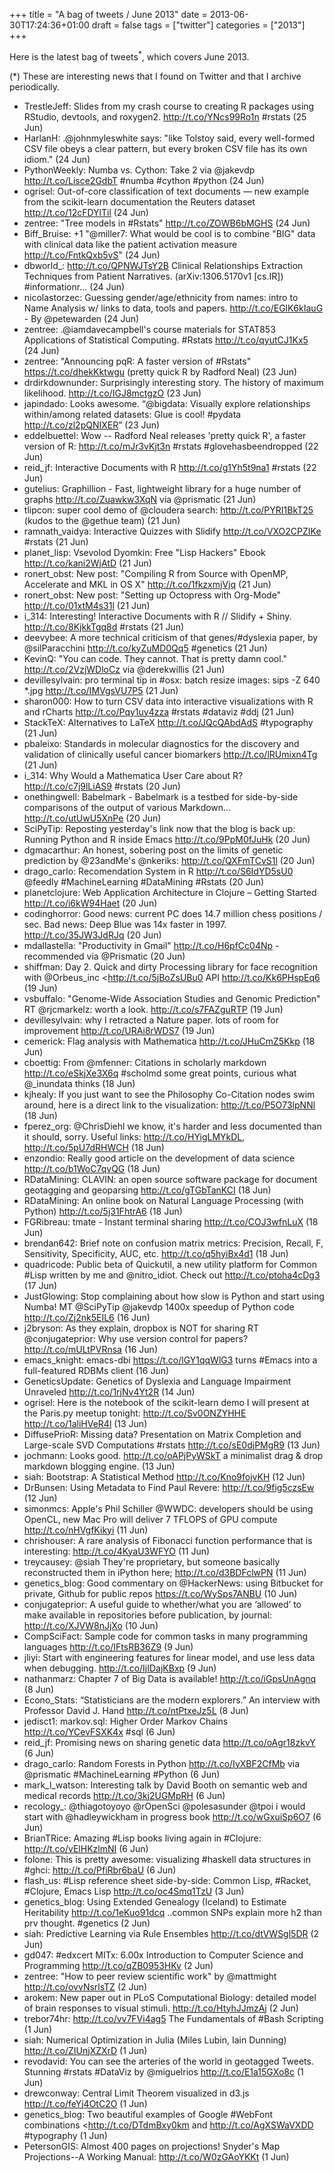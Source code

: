 +++
title = "A bag of tweets / June 2013"
date = 2013-06-30T17:24:36+01:00
draft = false
tags = ["twitter"]
categories = ["2013"]
+++

Here is the latest bag of tweets<sup>\*</sup>, which covers June 2013.

<!--more-->

(\*) These are interesting news that I found on Twitter and that I archive periodically.

- TrestleJeff: Slides from my crash course to creating R packages using RStudio, devtools, and roxygen2. <http://t.co/YNcs99Ro1n> #rstats (25 Jun)
- HarlanH: .@johnmyleswhite says: "like Tolstoy said, every well-formed CSV file obeys a clear pattern, but every broken CSV file has its own idiom." (24 Jun)
- PythonWeekly: Numba vs. Cython: Take 2 via @jakevdp <http://t.co/Lisce2GdbT> #numba #cython #python (24 Jun)
- ogrisel: Out-of-core classification of text documents — new example from the scikit-learn documentation the Reuters dataset <http://t.co/12cFDYlTil> (24 Jun)
- zentree: "Tree models in #Rstats" <http://t.co/ZOWB6bMGHS> (24 Jun)
- Biff_Bruise: +1 "@miller7: What would be cool is to combine "BIG" data with clinical data like the patient activation measure <http://t.co/FntkQxb5vS>" (24 Jun)
- dbworld\_: <http://t.co/QPNWJTsY2B> Clinical Relationships Extraction Techniques from Patient Narratives. (arXiv:1306.5170v1 [cs.IR]) #informationr... (24 Jun)
- nicolastorzec: Guessing gender/age/ethnicity from names: intro to Name Analysis w/ links to data, tools and papers. <http://t.co/EGlK6kIauG> - By @petewarden (24 Jun)
- zentree: .@iamdavecampbell's course materials for STAT853 Applications of Statistical Computing. #Rstats <http://t.co/qyutCJ1Kx5> (24 Jun)
- zentree: "Announcing pqR: A faster version of #Rstats" <https://t.co/dhekKktwgu> (pretty quick R by Radford Neal) (23 Jun)
- drdirkdownunder: Surprisingly interesting story. The history of maximum likelihood. <http://t.co/IGJ8mctgzO> (23 Jun)
- japindado: Looks awesome. “@bigdata: Visually explore relationships within/among related datasets: Glue is cool! #pydata <http://t.co/zl2pQNIXER>” (23 Jun)
- eddelbuettel: Wow -- Radford Neal releases 'pretty quick R', a faster version of R: <http://t.co/mJr3vKjt3n> #rstats #glovehasbeendropped (22 Jun)
- reid_jf: Interactive Documents with R <http://t.co/g1Yh5t9na1> #rstats (22 Jun)
- gutelius: Graphillion - Fast, lightweight library for a huge number of graphs <http://t.co/Zuawkw3XqN> via @prismatic (21 Jun)
- tlipcon: super cool demo of @cloudera search: <http://t.co/PYRI1BkT25> (kudos to the @gethue team) (21 Jun)
- ramnath_vaidya: Interactive Quizzes with Slidify <http://t.co/VXO2CPZIKe> #rstats (21 Jun)
- planet_lisp: Vsevolod Dyomkin: Free "Lisp Hackers" Ebook <http://t.co/kani2WjAtD> (21 Jun)
- ronert_obst: New post: "Compiling R from Source with OpenMP, Accelerate and MKL in OS X" <http://t.co/1fkzxmjVjq> (21 Jun)
- ronert_obst: New post: "Setting up Octopress with Org-Mode" <http://t.co/01xtM4s31l> (21 Jun)
- i_314: Interesting! Interactive Documents with R // Slidify + Shiny. <http://t.co/8KjkkTgq8d> #rstats (21 Jun)
- deevybee: A more technical criticism of that genes/#dyslexia paper, by @silParacchini <http://t.co/kyZuMD0Qq5> #genetics (21 Jun)
- KevinQ: "You can code. They cannot. That is pretty damn cool." <http://t.co/2VzjWDloCz> via @derekwillis (21 Jun)
- devillesylvain: pro terminal tip in #osx: batch resize images: sips -Z 640 \*.jpg <http://t.co/IMVgsVU7P5> (21 Jun)
- sharon000: How to turn CSV data into interactive visualizations with R and rCharts <http://t.co/Pqy1uy4zza> #rstats #dataviz #ddj (21 Jun)
- StackTeX: Alternatives to LaTeX <http://t.co/JQcQAbdAdS> #typography (21 Jun)
- pbaleixo: Standards in molecular diagnostics for the discovery and validation of clinically useful cancer biomarkers <http://t.co/lRUmixn4Tg> (21 Jun)
- i_314: Why Would a Mathematica User Care about R? <http://t.co/c7j9lLiAS9> #rstats (20 Jun)
- onethingwell: Babelmark - Babelmark is a testbed for side-by-side comparisons of the output of various Markdown... <http://t.co/utUwU5XnPe> (20 Jun)
- SciPyTip: Reposting yesterday's link now that the blog is back up: Running Python and R inside Emacs <http://t.co/9PpM0fJuHk> (20 Jun)
- dgmacarthur: An honest, sobering post on the limits of genetic prediction by @23andMe's @nkeriks: <http://t.co/QXFmTCvS1l> (20 Jun)
- drago_carlo: Recomendation System in R <http://t.co/S6IdYD5sU0> @feedly #MachineLearning #DataMining #Rstats (20 Jun)
- planetclojure: Web Application Architecture in Clojure – Getting Started <http://t.co/i6kW94Haet> (20 Jun)
- codinghorror: Good news: current PC does 14.7 million chess positions / sec. Bad news: Deep Blue was 14x faster in 1997. <http://t.co/35JW3JdRJq> (20 Jun)
- mdallastella: "Productivity in Gmail" <http://t.co/H6pfCc04Np> - recommended via @Prismatic (20 Jun)
- shiffman: Day 2. Quick and dirty Processing library for face recognition with @Orbeus_inc <http://t.co/5jBoZsUBu0 API <http://t.co/Kk6PHspEq6> (19 Jun)
- vsbuffalo: "Genome-Wide Association Studies and Genomic Prediction" RT @rjcmarkelz: worth a look. <http://t.co/s7FAZguRTP> (19 Jun)
- devillesylvain: why I retracted a Nature paper. lots of room for improvement <http://t.co/URAi8rWDS7> (19 Jun)
- cemerick: Flag analysis with Mathematica <http://t.co/JHuCmZ5Kkp> (18 Jun)
- cboettig: From @mfenner: Citations in scholarly markdown <http://t.co/eSkjXe3X6q> #scholmd some great points, curious what @\_inundata thinks (18 Jun)
- kjhealy: If you just want to see the Philosophy Co-Citation nodes swim around, here is a direct link to the visualization: <http://t.co/P5O73lpNNl> (18 Jun)
- fperez_org: @ChrisDiehl we know, it's harder and less documented than it should, sorry. Useful links: <http://t.co/HYigLMYkDL>, <http://t.co/5pU7dRHWCH> (18 Jun)
- enzondio: Really good article on the development of data science <http://t.co/b1WoC7qvQG> (18 Jun)
- RDataMining: CLAVIN: an open source software package for document geotagging and geoparsing <http://t.co/gTGbTanKCI> (18 Jun)
- RDataMining: An online book on Natural Language Processing (with Python) <http://t.co/5j31FhtrA6> (18 Jun)
- FGRibreau: tmate - Instant terminal sharing <http://t.co/COJ3wfnLuX> (18 Jun)
- brendan642: Brief note on confusion matrix metrics: Precision, Recall, F, Sensitivity, Specificity, AUC, etc. <http://t.co/q5hyiBx4d1> (18 Jun)
- quadricode: Public beta of Quickutil, a new utility platform for Common #Lisp written by me and @nitro_idiot. Check out <http://t.co/ptoha4cDg3> (17 Jun)
- JustGlowing: Stop complaining about how slow is Python and start using Numba! MT @SciPyTip @jakevdp 1400x speedup of Python code <http://t.co/Zj2nk5EIL6> (16 Jun)
- j2bryson: As they explain, dropbox is NOT for sharing RT @conjugateprior: Why use version control for papers? <http://t.co/mULtPVRnsa> (16 Jun)
- emacs_knight: emacs-dbi <https://t.co/lGY1qqWlG3> turns #Emacs into a full-featured RDBMs client (16 Jun)
- GeneticsUpdate: Genetics of Dyslexia and Language Impairment Unraveled <http://t.co/1rjNv4Yt2R> (14 Jun)
- ogrisel: Here is the notebook of the scikit-learn demo I will present at the Paris.py meetup tonight: <http://t.co/Sv0ONZYHHE> <http://t.co/1aliHVeR4l> (13 Jun)
- DiffusePrioR: Missing data? Presentation on Matrix Completion and Large-scale SVD Computations #rstats <http://t.co/sE0djPMgR9> (13 Jun)
- jochmann: Looks good. <http://t.co/oAPjPyWSkT> a minimalist drag & drop markdown blogging engine. (13 Jun)
- siah: Bootstrap: A Statistical Method <http://t.co/Kno9fojvKH> (12 Jun)
- DrBunsen: Using Metadata to Find Paul Revere: <http://t.co/9fig5czsEw> (12 Jun)
- simonmcs: Apple's Phil Schiller @WWDC: developers should be using OpenCL, new Mac Pro will deliver 7 TFLOPS of GPU compute <http://t.co/nHVgfKikyi> (11 Jun)
- chrishouser: A rare analysis of Fibonacci function performance that is interesting: <http://t.co/4KyaU3WFYO> (11 Jun)
- treycausey: @siah They're proprietary, but someone basically reconstructed them in iPython here; <http://t.co/d3BDFclwPN> (11 Jun)
- genetics_blog: Good commentary on @HackerNews: using Bitbucket for private, Github for public repos <https://t.co/WySps7ANBU> (10 Jun)
- conjugateprior: A useful guide to whether/what you are ‘allowed’ to make available in repositories before publication, by journal: <http://t.co/XJVW8nJjXo> (10 Jun)
- CompSciFact: Sample code for common tasks in many programming languages <http://t.co/IFtsRB36Z9> (9 Jun)
- jliyi: Start with engineering features for linear model, and use less data when debugging. <http://t.co/IjIDajKBxp> (9 Jun)
- nathanmarz: Chapter 7 of Big Data is available! <http://t.co/iGpsUnAgnq> (8 Jun)
- Econo_Stats: “Statisticians are the modern explorers.” An interview with Professor David J. Hand <http://t.co/ntPtxeJz5L> (8 Jun)
- jedisct1: markov.sql: Higher Order Markov Chains <http://t.co/YCevFSXK4x> #sql (6 Jun)
- reid_jf: Promising news on sharing genetic data <http://t.co/oAgr18zkvY> (6 Jun)
- drago_carlo: Random Forests in Python <http://t.co/IyXBF2CfMb> via @prismatic #MachineLearning #Python (6 Jun)
- mark_l_watson: Interesting talk by David Booth on semantic web and medical records <http://t.co/3kj2UGMpRH> (6 Jun)
- recology\_: @thiagotoyoyo @rOpenSci @polesasunder @tpoi i would start with @hadleywickham in progress book <http://t.co/wGxuiSp6O7> (6 Jun)
- BrianTRice: Amazing #Lisp books living again in #Clojure: <http://t.co/vElHKzlmNI> (6 Jun)
- folone: This is pretty awesome: visualizing #haskell data structures in #ghci: <http://t.co/PfiRbr6baU> (6 Jun)
- flash_us: #Lisp reference sheet side-by-side: Common Lisp, #Racket, #Clojure, Emacs Lisp <http://t.co/oc4Smq1TzU> (3 Jun)
- genetics_blog: Using Extended Genealogy (Iceland) to Estimate Heritability <http://t.co/1eKuo91dcq> ..common SNPs explain more h2 than prv thought. #genetics (2 Jun)
- siah: Predictive Learning via Rule Ensembles <http://t.co/dtVWSgl5DR> (2 Jun)
- gd047: #edxcert MITx: 6.00x Introduction to Computer Science and Programming <http://t.co/qZB0953HKv> (2 Jun)
- zentree: "How to peer review scientific work" by @mattmight <http://t.co/ovvNsrlsTZ> (2 Jun)
- arokem: New paper out in PLoS Computational Biology: detailed model of brain responses to visual stimuli. <http://t.co/HtyhJJmzAj> (2 Jun)
- trebor74hr: <http://t.co/vv7FVi4ag5> The Fundamentals of #Bash Scripting (1 Jun)
- siah: Numerical Optimization in Julia (Miles Lubin, Iain Dunning) <http://t.co/ZIUnjXZXrD> (1 Jun)
- revodavid: You can see the arteries of the world in geotagged Tweets. Stunning #rstats #DataViz by @miguelrios <http://t.co/E1a15GXo8c> (1 Jun)
- drewconway: Central Limit Theorem visualized in d3.js <http://t.co/feYj4OtC2O> (1 Jun)
- genetics_blog: Two beautiful examples of Google #WebFont combinations <http://t.co/DTdmBxy0km and <http://t.co/AgXSWaVXDD> #typography (1 Jun)
- PetersonGIS: Almost 400 pages on projections! Snyder's Map Projections--A Working Manual: <http://t.co/W0zGAoYKKt> (1 Jun)
